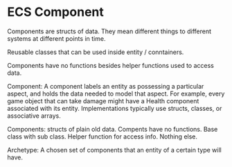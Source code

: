 # ECS Component

Components are structs of data. They mean different things to different systems at different points in time.

Reusable classes that can be used inside entity / conntainers.


Components have no functions besides helper functions used to access data.

Component: A component labels an entity as possessing a particular aspect, and holds the data needed to model that aspect. For example, every game object that can take damage might have a Health component associated with its entity. Implementations typically use structs, classes, or associative arrays.

Components: structs of plain old data. Compents have no functions. Base class with sub class. Helper function for access info. Nothing else.


Archetype: A chosen set of components that an entity of a certain type will have.